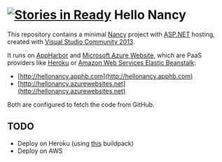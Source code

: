 [![Stories in Ready](https://badge.waffle.io/philippgille/hello-nancy.png?label=ready&title=Ready)](https://waffle.io/philippgille/hello-nancy)
Hello Nancy
========

This repository contains a minimal [Nancy](http://nancyfx.org/) project with [ASP.NET](http://www.asp.net/) hosting, created with [Visual Studio Community 2013](http://www.visualstudio.com/en-us/products/visual-studio-community-vs.aspx).

It runs on [AppHarbor](https://appharbor.com/) and [Microsoft Azure Website](http://azure.microsoft.com/en-us/services/websites/), which are PaaS providers like [Heroku](https://www.heroku.com/) or [Amazon Web Services Elastic Beanstalk](http://aws.amazon.com/de/elasticbeanstalk/):

- [http://hellonancy.apphb.com](http://hellonancy.apphb.com)
- [http://hellonancy.azurewebsites.net](http://hellonancy.azurewebsites.net)

Both are configured to fetch the code from GitHub.

TODO
----

- Deploy on Heroku (using [this](https://github.com/friism/heroku-buildpack-mono) buildpack)
- Deploy on AWS

